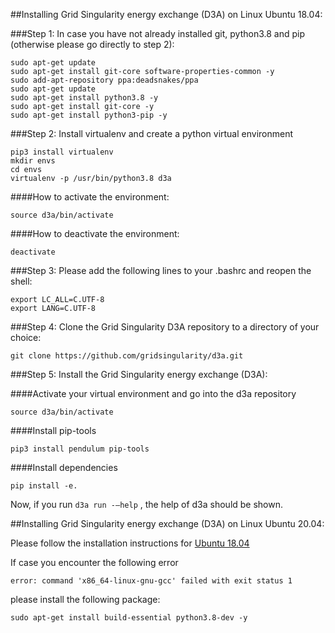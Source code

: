 ##Installing Grid Singularity energy exchange (D3A) on Linux Ubuntu 18.04:

###Step 1: In case you have not already installed git, python3.8 and pip (otherwise please go directly to step 2):

```
sudo apt-get update
sudo apt-get install git-core software-properties-common -y
sudo add-apt-repository ppa:deadsnakes/ppa
sudo apt-get update
sudo apt-get install python3.8 -y
sudo apt-get install git-core -y
sudo apt-get install python3-pip -y
```


###Step 2: Install virtualenv and create a python virtual environment
```
pip3 install virtualenv
mkdir envs
cd envs
virtualenv -p /usr/bin/python3.8 d3a
```

####How to activate the environment:
```
source d3a/bin/activate
```

####How to deactivate the environment:
```
deactivate
```

###Step 3: Please add the following lines to your .bashrc and reopen the shell:

```
export LC_ALL=C.UTF-8
export LANG=C.UTF-8
```

###Step 4: Clone the Grid Singularity D3A repository to a directory of your choice:
```
git clone https://github.com/gridsingularity/d3a.git
```

###Step 5: Install the Grid Singularity energy exchange (D3A):

####Activate your virtual environment and go into the d3a repository

```
source d3a/bin/activate
```

####Install pip-tools

```
pip3 install pendulum pip-tools
```

####Install dependencies

```
pip install -e.
```

Now, if you run `d3a run -–help` , the help of d3a should be shown.

##Installing Grid Singularity energy exchange (D3A) on Linux Ubuntu 20.04:

Please follow the installation instructions for [Ubuntu 18.04](https://gridsingularity.github.io/d3a/installation-instructions/#ubuntu-1804) 

If case  you encounter the following error 

```
error: command 'x86_64-linux-gnu-gcc' failed with exit status 1
```

please install the following package: 

```
sudo apt-get install build-essential python3.8-dev -y
```
